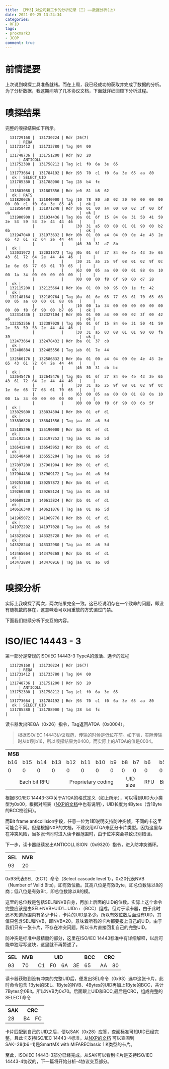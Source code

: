 ```yaml
---
title: 【PM3】对公司新工卡的分析记录（三）——数据分析(上)
date: 2021-09-25 13:24:34
categories:
- RFID
tags:
- proxmark3
- JCOP
comment: true
---
```

# 前情提要
上次说到嗅探工具准备就绪。而在上周，我已经成功的获取并完成了数据的分析。为了分析数据，我这期间啃了几本协议文档，下面就详细回顾下分析过程。

# 嗅探结果
完整的嗅探结果如下所示。
<!-- more -->
```
  131729168 |  131730224 | Rdr |26(7)                                                                    |     | REQA
  131731412 |  131733780 | Tag |04  00                                                                   |     | 
  131748736 |  131751200 | Rdr |93  20                                                                   |     | ANTICOLL
  131752388 |  131758212 | Tag |c1  f0  6a  3e  65                                                       |     | 
  131773664 |  131784192 | Rdr |93  70  c1  f0  6a  3e  65  aa  80                                       |  ok | SELECT_UID
  131785380 |  131788900 | Tag |28  b4  fc                                                               |     | 
  131803088 |  131807856 | Rdr |e0  81  b8  62                                                           |  ok | RATS
  131820036 |  131840900 | Tag |10  78  80  a0  02  20  90  00  00  00  00  00  c1  f0  6a  3e  85  43   |  ok |
  131858480 |  131871248 | Rdr |0a  01  00  a4  00  00  02  3f  00  bf  eb                               |  ok |
  131900900 |  131934436 | Tag |0a  01  6f  15  84  0e  31  50  41  59  2e  53  59  53  2e  44  44  46   |     | 
            |            |     |30  31  a5  03  08  01  01  90  00  b2  6b                               |  ok | 
  131947040 |  131973632 | Rdr |0b  01  00  a4  04  00  0e  4e  43  2e  65  43  61  72  64  2e  44  44   |     |
            |            |     |46  30  31  a7  8b                                                       |  ok |
  132031972 |  132031972 | Tag |0b  01  6f  37  84  0e  4e  43  2e  65  43  61  72  64  2e  44  44  46   |     | 
            |            |     |30  31  a5  25  9f  08  01  02  9f  0c  1e  6e  65  77  63  61  70  65   |     | 
            |            |     |63  00  05  aa  00  00  01  88  0a  10  00  1a  34  00  00  00  00  00   |     | 
            |            |     |00  00  00  f8  6f  90  00  d7  28                                       |  ok | 
  132115200 |  132125664 | Rdr |0a  01  00  b0  95  00  1e  fc  42                                       |  ok |
  132148164 |  132189764 | Tag |0a  01  6e  65  77  63  61  70  65  63  00  05  aa  00  00  01  88  0a   |     | 
            |            |     |10  00  1a  34  00  00  00  00  00  00  00  00  f8  6f  90  00  b7  86   |  ok | 
  132314336 |  132327104 | Rdr |0b  01  00  a4  00  00  02  3f  00  42  a6                               |  ok |
  132353556 |  132387028 | Tag |0b  01  6f  15  84  0e  31  50  41  59  2e  53  59  53  2e  44  44  46   |     | 
            |            |     |30  31  a5  03  08  01  01  90  00  fa  39                               |  ok | 
  132473664 |  132478432 | Rdr |ba  01  37  c8                                                           |  ok |
  132480884 |  132485556 | Tag |ab  01  7e  44                                                           |     | 
  132560176 |  132586832 | Rdr |0a  01  00  a4  04  00  0e  4e  43  2e  65  43  61  72  64  2e  44  44   |     |
            |            |     |46  30  31  cb  bc                                                       |  ok | 
  132645476 |  132645476 | Tag |0a  01  6f  37  84  0e  4e  43  2e  65  43  61  72  64  2e  44  44  46   |     | 
            |            |     |30  31  a5  25  9f  08  01  02  9f  0c  1e  6e  65  77  63  61  70  65   |     | 
            |            |     |63  00  05  aa  00  00  01  88  0a  10  00  1a  34  00  00  00  00  00   |     | 
            |            |     |00  00  00  f8  6f  90  00  6b  5f                                       |  ok | 
  133829600 |  133834304 | Rdr |bb  01  ef  d1                                                           |  ok | 
  133836820 |  133841556 | Tag |aa  01  a6  5d                                                           |     | 
  135185296 |  135190000 | Rdr |bb  01  ef  d1                                                           |  ok | 
  135192516 |  135197252 | Tag |aa  01  a6  5d                                                           |     | 
  136541248 |  136545952 | Rdr |bb  01  ef  d1                                                           |  ok | 
  136548468 |  136553204 | Tag |aa  01  a6  5d                                                           |     | 
  137897200 |  137901904 | Rdr |bb  01  ef  d1                                                           |  ok | 
  137904436 |  137909172 | Tag |aa  01  a6  5d                                                           |     | 
  139253168 |  139257872 | Rdr |bb  01  ef  d1                                                           |  ok | 
  139260388 |  139265124 | Tag |aa  01  a6  5d                                                           |     | 
  140609120 |  140613824 | Rdr |bb  01  ef  d1                                                           |  ok | 
  140616340 |  140621076 | Tag |aa  01  a6  5d                                                           |     | 
  141965072 |  141969776 | Rdr |bb  01  ef  d1                                                           |  ok | 
  141972292 |  141977028 | Tag |aa  01  a6  5d                                                           |     | 
  143321024 |  143325728 | Rdr |bb  01  ef  d1                                                           |  ok | 
  143328244 |  143332980 | Tag |aa  01  a6  5d                                                           |     | 
  143465664 |  143470368 | Rdr |bb  01  ef  d1                                                           |  ok | 
  143472884 |  143476916 | Tag |aa  01  a6  0d                                                           |     | 
```

# 嗅探分析
实际上我嗅探了两次，两次结果完全一致。这已经说明存在一个致命的问题，即没有随机数的存在，这意味着可以用重放的方式骗过门禁。

下面我们继续分析下交互的内容。
# ISO/IEC 14443 - 3
第一部分是常规的ISO/IEC 14443-3 TypeA的激活、选卡的过程
```
  131729168 |  131730224 | Rdr |26(7)                                                                    |     | REQA
  131731412 |  131733780 | Tag |04  00                                                                   |     | 
  131748736 |  131751200 | Rdr |93  20                                                                   |     | ANTICOLL
  131752388 |  131758212 | Tag |c1  f0  6a  3e  65                                                       |     | 
  131773664 |  131784192 | Rdr |93  70  c1  f0  6a  3e  65  aa  80                                       |  ok | SELECT_UID
  131785380 |  131788900 | Tag |28  b4  fc                                                               |     | 
```
读卡器发出REQA（0x26）指令，Tag返回ATQA（0x0004）。
> 根据ISO/IEC 14443协议规范，传输的时候是低位在前。如下表，实际传输时从b1到b16，所以嗅探结果为0400。而实际上的ATQA的值是0004。

<table class="gridtable">
    <tr>
        <th colspan="8" align="left" >MSB</th>
        <th colspan="8" align="right" >LSB</th>
    <tr>
    <tr>
        <td>b16</td>
        <td>b15</td>
        <td>b14</td>
        <td>b13</td>
        <td>b12</td>
        <td>b11</td>
        <td>b10</td>
        <td>b9</td>
        <td>b8</td>
        <td>b7</td>
        <td>b6</td>
        <td>b5</td>
        <td>b4</td>
        <td>b3</td>
        <td>b2</td>
        <td>b1</td>
    <tr>
    <tr>
        <td>0</td>
        <td>0</td>
        <td>0</td>
        <td>0</td>
        <td>0</td>
        <td>0</td>
        <td>0</td>
        <td>0</td>
        <td>0</td>
        <td>0</td>
        <td>0</td>
        <td>0</td>
        <td>0</td>
        <td>1</td>
        <td>0</td>
        <td>0</td>
    </tr>
    <tr>
        <td colspan="4" align="center">Each bit RFU</td>
        <td colspan="4" align="center">Proprietary coding</td>
        <td colspan="2" align="center">UID size</td>
        <td colspan="1" align="center">RFU</td>
        <td colspan="5" align="center">Bit frame anticollision</td>
    <tr>
</table>

根据ISO/IEC 14443-3中关于ATQA的格式定义（如上所示），可以得到UID大小类型为0x00，根据对照表（[NXP的文档](https://www.nxp.com/docs/en/application-note/AN10833.pdf)中也有说明），UID长度为4Bytes（含1Byte的BCC校验码）。

而Bit frame anticollision字段，任意一位为1即说明支持防冲突帧，不同的卡这里可能会不同。但是根据NXP的文档，不建议用ATQA来区分卡片类型。因为这里存在冲突风险，当多张卡同时进入读卡器范围时，由于位冲突会导致识别错误。

下一步，读卡器继续发出ANTICOLLISION（0x9320）指令，进入防冲突循环。

<table class="gridtable">
    <tr>
        <th>SEL</th>
        <th>NVB</th>
    <tr>
    <tr>
        <td>93</td>
        <td>20</td>
</table>

0x93代表SEL（ECT）命令（Select cascade level 1），0x20代表NVB（Number of Valid Bits)，即有效位数。其高八位是有效Byte，即总位数除以8的商；低八位是有效Bit，即总位数除以8的模。

这里的总位数是包括SEL和NVB自身，再加上后面的UID的位数。实际上这个命令完整应该是由SEL+NVB+UID1...UIDn+（BCC）组成。但对于读卡器，由于此时还不知道范围内有多少卡片，卡片的UID是多少。所以有效位数后面没有UID，其值只包含SEL和NVB，即NVB=20。意味着所有的卡片都要报上自己的UID。由于我们只有一张卡片，不存在冲突问题。所以卡片直接回复自己的完整UID。

防冲突是标准中最精髓的部分，这里在ISO/IEC 14443标准中有详细解释，以后可能单独写写这块，这里就不再赘述了。

<table class="gridtable">
    <tr>
        <th>SEL</th>
        <th>NVB</th>
        <th colspan="4" align="center">UID</th>
        <th>BCC</th>
        <th colspan="2" align="center">CRC</th>
    <tr>
    <tr>
        <td>93</td>
        <td>70</td>
        <td>C1</td>
        <td>F0</td>
        <td>6A</td>
        <td>3E</td>
        <td>65</td>
        <td>AA</td>
        <td>80</td>
</table>

读卡器获取到没有冲突的完整UID后，便发出SEL命令（0x93）选中这张卡片。此时命令包含
1Byte的SEL、1Byte的NVB、4Bytes的UID再加上1Byte的BCC，共计7Bytes余0Bit。所以NVB为0x70。后面跟上UID和BCC,最后是CRC，组成完整的SELECT命令

<table class="gridtable">
    <tr>
        <th>SAK</th>
        <th colspan="2" align="center">CRC</th>
    <tr>
    <tr>
        <td>28</td>
        <td>B4</td>
        <td>FC</td>
</table>

卡片匹配到自己的UID之后，便以SAK（0x28）应答，查阅标准可知UID已经完整，且此卡支持ISO/IEC 14443-4标准。从[NXP的文档](https://www.nxp.com/docs/en/application-note/AN10833.pdf) 可以查阅到SAK=28(b6=1)是SmartMX with MIFAREClassic 1 K类型的卡片。

至此，ISO/IEC 14443-3部分已经完成。从SAK可以看到卡片是支持ISO/IEC 14443-4协议的，下一篇将开始分析-4协议交互部分。

